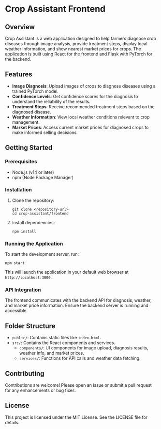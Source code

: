 # Crop Assistant Frontend

## Overview
Crop Assistant is a web application designed to help farmers diagnose crop diseases through image analysis, provide treatment steps, display local weather information, and show nearest market prices for crops. The application is built using React for the frontend and Flask with PyTorch for the backend.

## Features
- **Image Diagnosis**: Upload images of crops to diagnose diseases using a trained PyTorch model.
- **Confidence Levels**: Get confidence scores for the diagnosis to understand the reliability of the results.
- **Treatment Steps**: Receive recommended treatment steps based on the diagnosed disease.
- **Weather Information**: View local weather conditions relevant to crop management.
- **Market Prices**: Access current market prices for diagnosed crops to make informed selling decisions.

## Getting Started

### Prerequisites
- Node.js (v14 or later)
- npm (Node Package Manager)

### Installation
1. Clone the repository:
   ```
   git clone <repository-url>
   cd crop-assistant/frontend
   ```

2. Install dependencies:
   ```
   npm install
   ```

### Running the Application
To start the development server, run:
```
npm start
```
This will launch the application in your default web browser at `http://localhost:3000`.

### API Integration
The frontend communicates with the backend API for diagnosis, weather, and market price information. Ensure the backend server is running and accessible.

## Folder Structure
- `public/`: Contains static files like `index.html`.
- `src/`: Contains the React components and services.
  - `components/`: UI components for image upload, diagnosis results, weather info, and market prices.
  - `services/`: Functions for API calls and weather data fetching.

## Contributing
Contributions are welcome! Please open an issue or submit a pull request for any enhancements or bug fixes.

## License
This project is licensed under the MIT License. See the LICENSE file for details.